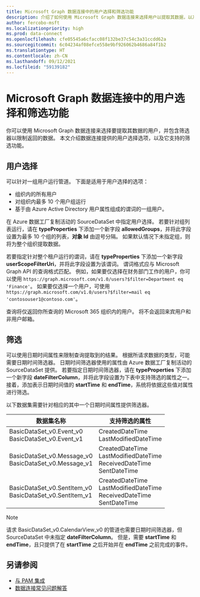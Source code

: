 ```yaml
---
title: Microsoft Graph 数据连接中的用户选择和筛选功能
description: 介绍了如何使用 Microsoft Graph 数据连接来选择用户以提取其数据，以及筛选返回的数据。
author: fercobo-msft
ms.localizationpriority: high
ms.prod: data-connect
ms.openlocfilehash: cfe05545a6cfacc08f132be37c54c3a31ccdd62a
ms.sourcegitcommit: 6c04234af08efce558e9bf926062b4686a84f1b2
ms.translationtype: HT
ms.contentlocale: zh-CN
ms.lasthandoff: 09/12/2021
ms.locfileid: "59139182"
---
```

# <a name="user-selection-and-filtering-capabilities-in-microsoft-graph-data-connect"></a>Microsoft Graph 数据连接中的用户选择和筛选功能

你可以使用 Microsoft Graph 数据连接来选择要提取其数据的用户，并包含筛选器以限制返回的数据。 本文介绍数据连接提供的用户选择选项，以及它支持的筛选功能。

## <a name="user-selection"></a>用户选择

可以针对一组用户运行管道。 下面是适用于用户选择的选项：

- 组织内的所有用户
- 对组织内最多 10 个用户组运行
- 基于由 Azure Active Directory 用户属性组成的谓词的一组用户。

在 Azure 数据工厂复制活动的 SourceDataSet 中指定用户选择。 若要针对组列表运行，请在 **typeProperties** 下添加一个新字段 **allowedGroups**，并将此字段设置为最多 10 个组的列表，**对象 Id** 由逗号分隔。 如果默认情况下未指定组，则将为整个组织提取数据。

若要指定针对整个租户运行的谓词，请在 **typeProperties** 下添加一个新字段 **userScopeFilterUri**，并将此字段设置为该谓词。 谓词格式应与 Microsoft Graph API 的查询格式匹配。 例如，如果要仅选择在财务部门工作的用户，你可以使用 `https://graph.microsoft.com/v1.0/users?$filter=Department eq 'Finance'`。 如果要仅选择一个用户，可使用 `https://graph.microsoft.com/v1.0/users?$filter=mail eq 'contosouser1@contoso.com'`。

查询将仅返回你所查询的 Microsoft 365 组织内的用户。 将不会返回来宾用户和非用户邮箱。

## <a name="filtering"></a>筛选

可以使用日期时间属性来限制查询提取到的结果。 根据所请求数据的类型，可能需要日期时间筛选器。 日期时间筛选器使用的属性由 Azure 数据工厂复制活动的 SourceDataSet 提供。 若要指定日期时间筛选器，请在 **typeProperties** 下添加一个新字段 **dateFilterColumn**，并将此字段设置为下表中支持筛选的属性之一。 接着，添加表示日期时间值的 **startTime** 和 **endTime**，系统将依据这些值对属性进行筛选。

以下数据集需要针对相应的其中一个日期时间属性提供筛选器。

| 数据集名称                                               | 支持筛选的属性                                           |
| ---------------------------------------------------------- | --------------------------------------------------------------------------- |
| BasicDataSet_v0.Event_v0<br>BasicDataSet_v0.Event_v1       | CreatedDateTime<br>LastModifiedDateTime                                     |
| BasicDataSet_v0.Message_v0<br>BasicDataSet_v0.Message_v1   | CreatedDateTime<br>LastModifiedDateTime<br>ReceivedDateTime<br>SentDateTime |
| BasicDataSet_v0.SentItem_v0<br>BasicDataSet_v0.SentItem_v1 | CreatedDateTime<br>LastModifiedDateTime<br>ReceivedDateTime<br>SentDateTime |

> [!NOTE]
> 请求 BasicDataSet_v0.CalendarView_v0 的管道也需要日期时间筛选器，但 SourceDataSet 中未指定 **dateFilterColumn**。 但是，需要 **startTime** 和 **endTime**，且只提供了在 **startTime** 之后开始并在 **endTime** 之前完成的事件。

## <a name="see-also"></a>另请参阅

- [与 PAM 集成](data-connect-pam.md)
- [数据连接常见问题解答](data-connect-faq.md)
